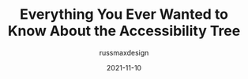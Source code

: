 ---
author: russmaxdesign
date: 2021-11-10
draft: true
publisher: a11ybytes
tags:
  - videos
  - accessibility
target_url: https://www.youtube.com/watch?v=Kv2l_u4NDB8
title: Everything You Ever Wanted to Know About the Accessibility Tree
---